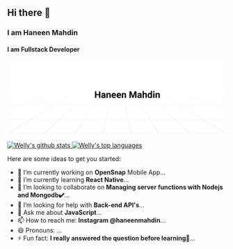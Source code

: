 ## Hi there 👋
### I am Haneen Mahdin
#### I am Fullstack Developer

<a href="https://instagram.com/haneenmahdin"><img alt="Social banner for Haneen Mahdin" src="https://github.com/haneenmahd/haneenmahd/blob/master/assets/header.svg"/></a>

<a href="https://www.instagram.com/haneenmahdin"><img height="180rem" src="https://github-readme-stats.vercel.app/api?username=haneenmahd&show_icons=true&theme=react" alt="Welly's github stats" /> <img height="180rem" src="https://github-readme-stats.vercel.app/api/top-langs/?username=haneenmahd&layout=compact&theme=react" alt="Welly's top languages" /> </a>

Here are some ideas to get you started:

- 🔭 I’m currently working on **OpenSnap** Mobile App...
- 🌱 I’m currently learning **React Native**...
- 👯 I’m looking to collaborate on **Managing server functions with Nodejs and Mongodb✔️**...
- 🤔 I’m looking for help with **Back-end API's**...
- 💬 Ask me about **JavaScript**...
- 📫 How to reach me: **Instagram @haneenmahdin**...
- 😄 Pronouns: ...
- ⚡ Fun fact: **I really answered the question before learning🙈**...
